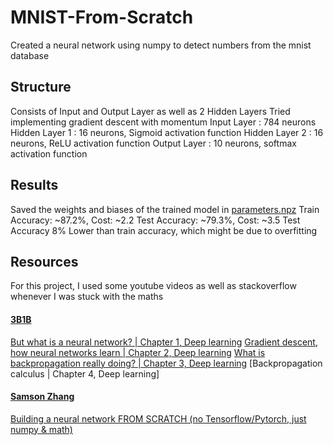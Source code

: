 # MNIST-From-Scratch
Created a neural network using numpy to detect numbers from the mnist database

## Structure
Consists of Input and Output Layer as well as 2 Hidden Layers
Tried implementing gradient descent with momentum
Input Layer : 784 neurons
Hidden Layer 1 : 16 neurons, Sigmoid activation function
Hidden Layer 2 : 16 neurons, ReLU activation function
Output Layer : 10 neurons, softmax activation function

## Results
Saved the weights and biases of the trained model in [parameters.npz](https://github.com/202248SD/MNIST-From-Scratch/blob/c20a58fcecb93700bb3ac3cdaf326b8bfe80dace/parameters.npz)
Train Accuracy: ~87.2%, Cost: ~2.2
Test Accuracy: ~79.3%, Cost: ~3.5
Test Accuracy 8% Lower than train accuracy, which might be due to overfitting

## Resources
For this project, I used some youtube videos as well as stackoverflow whenever I was stuck with the maths
#### [3B1B](https://www.youtube.com/@3blue1brown)
[But what is a neural network? | Chapter 1, Deep learning](https://youtu.be/aircAruvnKk?si=jXTfAIkC7rJNzprT)
[Gradient descent, how neural networks learn | Chapter 2, Deep learning](https://youtu.be/IHZwWFHWa-w?si=Hq_DYZU6GB1QBZi8)
[What is backpropagation really doing? | Chapter 3, Deep learning](https://youtu.be/Ilg3gGewQ5U?si=uQNzuVudPVPZfjSH)
[Backpropagation calculus | Chapter 4, Deep learning]
#### [Samson Zhang](https://www.youtube.com/@SamsonZhangTheSalmon)
[Building a neural network FROM SCRATCH (no Tensorflow/Pytorch, just numpy & math)](https://youtu.be/w8yWXqWQYmU?si=tOt2nHiJfen5tr3z)
